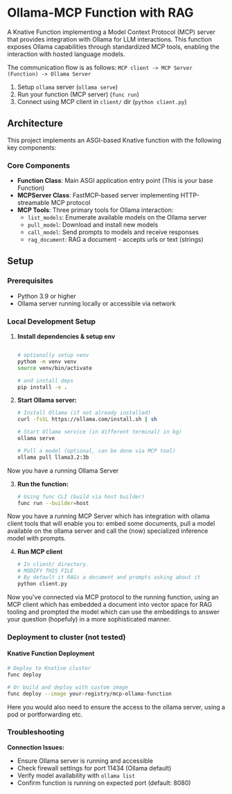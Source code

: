 # Ollama-MCP Function with RAG

A Knative Function implementing a Model Context Protocol (MCP) server that
provides integration with Ollama for LLM interactions. This function
exposes Ollama capabilities through standardized MCP tools, enabling the
interaction with hosted language models.

The communication flow is as follows:
`MCP client -> MCP Server (Function) -> Ollama Server`

1) Setup `ollama` server (`ollama serve`)
2) Run your function (MCP server) (`func run`)
3) Connect using MCP client in `client/` dir (`python client.py`)

## Architecture

This project implements an ASGI-based Knative function with the following key
components:

### Core Components
- **Function Class**: Main ASGI application entry point (This is your base
Function)
- **MCPServer Class**: FastMCP-based server implementing HTTP-streamable MCP
protocol
- **MCP Tools**: Three primary tools for Ollama interaction:
  - `list_models`: Enumerate available models on the Ollama server
  - `pull_model`: Download and install new models
  - `call_model`: Send prompts to models and receive responses
  - `rag_document`: RAG a document - accepts urls or text (strings)


## Setup

### Prerequisites

- Python 3.9 or higher
- Ollama server running locally or accessible via network

### Local Development Setup

1. **Install dependencies & setup env**
    ```bash

    # optionally setup venv
    pythom -m venv venv
    source venv/bin/activate

    # and install deps
    pip install -e .
    ```

2. **Start Ollama server:**
    ```bash
    # Install Ollama (if not already installed)
    curl -fsSL https://ollama.com/install.sh | sh

    # Start Ollama service (in different terminal/ in bg)
    ollama serve

    # Pull a model (optional, can be done via MCP tool)
    ollama pull llama3.2:3b
    ```

Now you have a running Ollama Server

3. **Run the function:**
    ```bash
    # Using func CLI (build via host builder)
    func run --builder=host
    ```

Now you have a running MCP Server which has integration with ollama client tools
that will enable you to: embed some documents, pull a model available on the
ollama server and call the (now) specialized inference model with prompts.

4. **Run MCP client**
    ```bash
    # In client/ directory.
    # MODIFY THIS FILE
    # By default it RAGs a document and prompts asking about it
    python client.py
    ```

Now you've connected via MCP protocol to the running function, using an MCP client
which has embedded a document into vector space for RAG tooling and prompted the
model which can use the embeddings to answer your question (hopefuly) in a more
sophisticated manner.

### Deployment to cluster (not tested)

#### Knative Function Deployment

```bash
# Deploy to Knative cluster
func deploy

# Or build and deploy with custom image
func deploy --image your-registry/mcp-ollama-function
```

Here you would also need to ensure the access to the ollama server, using a pod
or portforwarding etc.

### Troubleshooting

**Connection Issues:**
- Ensure Ollama server is running and accessible
- Check firewall settings for port 11434 (Ollama default)
- Verify model availability with `ollama list`
- Confirm function is running on expected port (default: 8080)

